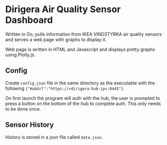 # Dirigera Air Quality Sensor Dashboard

Written in Go, pulls information from IKEA VINDSTYRKA air quality sensors and serves a web page with graphs to display it.

Web page is written in HTML and Javascript and displays pretty graphs using Plotly.js.

## Config

Create `config.json` file in the same directory as the executable with the following `{"HubUrl":"https://<dirigera-hub-ip>:8443"}`.

On first launch the program will auth with the hub, the user is prompted to press a button on the bottom of the hub to complete auth.  This only needs to be done once.

## Sensor History

History is stored in a json file called `data.json`.

